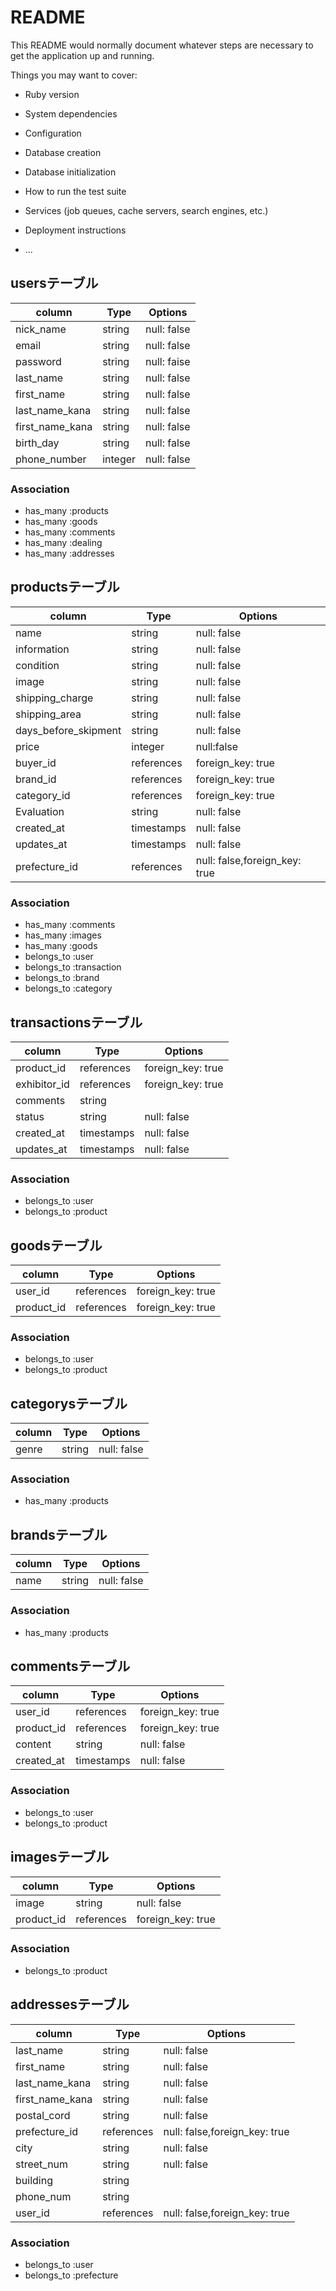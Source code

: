 # README

This README would normally document whatever steps are necessary to get the
application up and running.

Things you may want to cover:

* Ruby version

* System dependencies

* Configuration

* Database creation

* Database initialization

* How to run the test suite

* Services (job queues, cache servers, search engines, etc.)

* Deployment instructions

* ...

## usersテーブル
|column|Type|Options|
|------|----|-------|
|nick_name|string|null: false|<!-- ok -->
|email|string|null: false|unique: true|<!-- ok -->
|password|string|null: faise|<!-- ok -->
|last_name|string|null: false|<!-- ok -->
|first_name|string|null: false|<!-- ok -->
|last_name_kana|string|null: false|<!-- ok -->
|first_name_kana|string|null: false|<!-- ok -->
|birth_day|string|null: false|<!-- ok -->
|phone_number|integer|null: false|unique: true| <!-- ok -->
### Association
- has_many :products
- has_many :goods
- has_many :comments
- has_many :dealing
- has_many :addresses
## productsテーブル
|column|Type|Options|
|------|----|-------|
|name|string|null: false| <!-- ok -->
|information|string|null: false| <!-- ok -->
|condition|string|null: false| <!-- ok -->
|image|string|null: false| <!-- ok -->
|shipping_charge|string|null: false| <!-- 送料の負担 --> <!-- ok -->
|shipping_area|string|null: false| <!-- 発送元地域 --> <!-- ok -->
|days_before_skipment|string|null: false| <!-- 発送までの日にち --> <!-- ok -->
|price|integer|null:false| <!-- ok -->
|buyer_id|references|foreign_key: true| <!-- 売った人ID --> <!-- ok -->
|brand_id|references|foreign_key: true|<!-- ?brandテーブルから持ってくる書き方? -->
|category_id|references|foreign_key: true|<!-- ?categoryテーブルから持ってくる書き方? -->
|Evaluation|string|null: false|  <!-- 評価 -->
|created_at|timestamps|null: false|<!-- ok -->
|updates_at|timestamps|null: false|<!-- ok -->
|prefecture_id|references|null: false,foreign_key: true|
### Association
- has_many :comments
- has_many :images
- has_many :goods
- belongs_to :user
- belongs_to :transaction
- belongs_to :brand
- belongs_to :category
## transactionsテーブル
|column|Type|Options|
|------|----|-------|
|product_id|references|foreign_key: true|<!-- ?productテーブルから持ってくる書き方? -->
|exhibitor_id|references|foreign_key: true| <!-- 買った人ID --> <!-- ok -->
|comments|string|<!-- ok -->
|status|string|null: false|<!-- 販売進捗 --> <!-- ok -->
|created_at|timestamps|null: false|<!-- ok -->
|updates_at|timestamps|null: false|<!-- ok -->
### Association
- belongs_to :user
- belongs_to :product
## goodsテーブル
|column|Type|Options|
|------|----|-------|
|user_id|references|foreign_key: true|<!-- ok -->
|product_id|references|foreign_key: true|<!-- ok -->
### Association
- belongs_to :user
- belongs_to :product
## categorysテーブル
|column|Type|Options|
|------|----|-------|
|genre|string|null: false|<!-- ok -->
### Association
- has_many :products
## brandsテーブル
|column|Type|Options|
|------|----|-------|
|name|string|null: false|<!-- ok -->
### Association
- has_many :products
## commentsテーブル
|column|Type|Options|
|------|----|-------|
|user_id|references|foreign_key: true|<!-- ok -->
|product_id|references|foreign_key: true|<!-- ok -->
|content|string|null: false|<!-- ok -->
|created_at|timestamps|null: false|<!-- ok -->
### Association
- belongs_to :user
- belongs_to :product
## imagesテーブル
|column|Type|Options|
|------|----|-------|
|image|string|null: false|<!-- ok -->
|product_id|references|foreign_key: true|<!-- ok -->
### Association
- belongs_to :product
<!-- buyer = 売り -->
## addressesテーブル
|column|Type|Options|
|------|----|-------|
|last_name|string|null: false|
|first_name|string|null: false|
|last_name_kana|string|null: false|
|first_name_kana|string|null: false|
|postal_cord|string|null: false|
|prefecture_id|references|null: false,foreign_key: true|
|city|string|null: false|
|street_num|string|null: false|
|building|string|
|phone_num|string|
|user_id|references|null: false,foreign_key: true|
### Association
- belongs_to :user
- belongs_to :prefecture